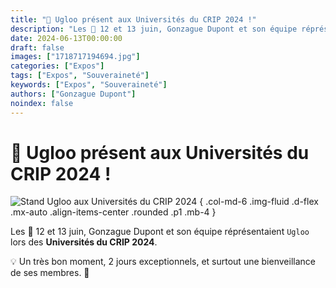 ```yaml
---
title: "📣 Ugloo présent aux Universités du CRIP 2024 !"
description: "Les 📆 12 et 13 juin, Gonzague Dupont et son équipe réprésentaient `Ugloo` lors des **Universités du CRIP 2024**."
date: 2024-06-13T00:00:00
draft: false
images: ["1718717194694.jpg"]
categories: ["Expos"]
tags: ["Expos", "Souveraineté"]
keywords: ["Expos", "Souveraineté"]
authors: ["Gonzague Dupont"]
noindex: false
---
```

# 📣 Ugloo présent aux Universités du CRIP 2024 !

![Stand Ugloo aux Universités du CRIP 2024](1718717194694.jpg)
{ .col-md-6 .img-fluid .d-flex .mx-auto .align-items-center .rounded .p1 .mb-4 }

Les 📆 12 et 13 juin, Gonzague Dupont et son équipe réprésentaient `Ugloo` lors des **Universités du CRIP 2024**.

💡 Un très bon moment, 2 jours exceptionnels, et surtout une bienveillance de ses membres. 🔦
